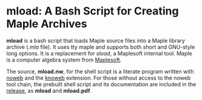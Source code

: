 <!--*- markdown -*-->
mload: A Bash Script for Creating Maple Archives
================================================

**mload** is a bash script that loads Maple source files into a Maple
library archive (*.mla* file).  It uses tty maple and supports both
short and GNU-style long options.  It is a replacement for *sload*, a
Maplesoft internal tool.  Maple is a computer algebra system from
[Maplesoft](https://www.maplesoft.com).

The source, **mload.nw**, for the shell script is a literate program
written with [noweb](https:github.com/nrnrnr/noweb) and the
[knoweb](https://github.com/JoeRiel/knoweb) extension.
For those without access to the noweb tool chain,
the prebuilt shell script and its documentation are included
in the [release](https://github.com/JoeRiel/mload/releases),
as **mload** and **mload.pdf**.

